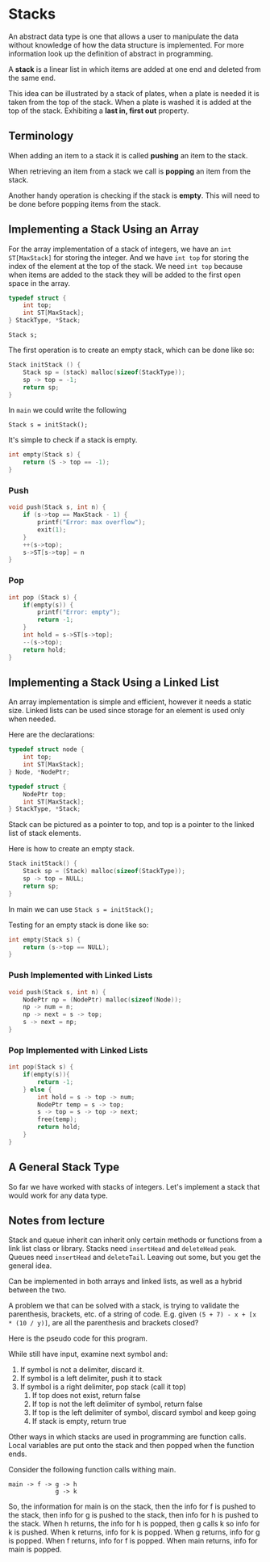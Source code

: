 # Stacks

An abstract data type is one that allows a user to manipulate the data without knowledge of how the data structure is implemented. For more information look up the definition of abstract in programming.

A **stack** is a linear list in which items are added at one end and deleted from the same end.

This idea can be illustrated by a stack of plates, when a plate is needed it is taken from the top of the stack. When a plate is washed it is added at the top of the stack. Exhibiting a **last in, first out** property.

## Terminology

When adding an item to a stack it is called **pushing** an item to the stack.

When retrieving an item from a stack we call is **popping** an item from the stack.

Another handy operation is checking if the stack is **empty**. This will need to be done before popping items from the stack.

## Implementing a Stack Using an Array

For the array implementation of a stack of integers, we have an `int ST[MaxStack]` for storing the integer.
And we have `int top` for storing the index of the element at the top of the stack. 
We need `int top` because when items are added to the stack they will be added to the first open space in the array.

```c
typedef struct {
	int top;
	int ST[MaxStack];
} StackType, *Stack;
```

`Stack s;`

The first operation is to create an empty stack, which can be done like so:

```c
Stack initStack () {
	Stack sp = (stack) malloc(sizeof(StackType));
	sp -> top = -1;
	return sp;
}
```

In `main` we could write the following

`Stack s = initStack();`

It's simple to check if a stack is empty.

```c
int empty(Stack s) {
	return (S -> top == -1);
}
```

### Push

```c
void push(Stack s, int n) {
	if (s->top == MaxStack - 1) {
		printf("Error: max overflow");
		exit(1);
	}
	++(s->top);
	s->ST[s->top] = n
}
```

### Pop

```c
int pop (Stack s) {
	if(empty(s)) {
		printf("Error: empty");
		return -1;
	}
	int hold = s->ST[s->top];
	--(s->top);
	return hold;
}
```

## Implementing a Stack Using a Linked List

An array implementation is simple and efficient, however it needs a static size. Linked lists can be used since storage for an element is used only when needed.

Here are the declarations:

```c
typedef struct node {
	int top;
	int ST[MaxStack];
} Node, *NodePtr;

typedef struct {
	NodePtr top;
	int ST[MaxStack];
} StackType, *Stack;
```

Stack can be pictured as a pointer to top, and top is a pointer to the linked list of stack elements.

Here is how to create an empty stack.

```c
Stack initStack() {
	Stack sp = (Stack) malloc(sizeof(StackType));
	sp -> top = NULL;
	return sp;
}
```

In main we can use `Stack s = initStack();`

Testing for an empty stack is done like so:

```c
int empty(Stack s) {
	return (s->top == NULL);
}
```

### Push Implemented with Linked Lists

```c
void push(Stack s, int n) {
	NodePtr np = (NodePtr) malloc(sizeof(Node));
	np -> num = n;
	np -> next = s -> top;
	s -> next = np;
}
```

### Pop Implemented with Linked Lists

```c
int pop(Stack s) {
	if(empty(s)){
		return -1;
	} else {
		int hold = s -> top -> num;
		NodePtr temp = s -> top;
		s -> top = s -> top -> next;
		free(temp);
		return hold;
	}
}
```

## A General Stack Type

So far we have worked with stacks of integers. Let's implement a stack that would work for any data type.



## Notes from lecture

Stack and queue inherit can inherit only certain methods or functions from a link list class or library. Stacks need `insertHead` and `deleteHead` `peak`. Queues need `insertHead` and `deleteTail`. Leaving out some, but you get the general idea.

Can be implemented in both arrays and linked lists, as well as a hybrid between the two.

A problem we that can be solved with a stack, is trying to validate the parenthesis, brackets, etc. of a string of code. E.g. given `(5 + 7) - x + [x * (10 / y)]`, are all the parenthesis and brackets closed?

Here is the pseudo code for this program.

While still have input, examine next symbol and:

1. If symbol is not a delimiter, discard it.
2. If symbol is a left delimiter, push it to stack
3. If symbol is a right delimiter, pop stack (call it top)
	1. If top does not exist, return false
	2. If top is not the left delimiter of symbol, return false
	3. If top is the left delimiter of symbol, discard symbol and keep going
	4. If stack is empty, return true

Other ways in which stacks are used in programming are function calls. Local variables are put onto the stack and then popped when the function ends.

Consider the following function calls withing main.

```text
main -> f -> g -> h
			 g -> k
```

So, the information for main is on the stack, then the info for f is pushed to the stack, then info for g is pushed to the stack, then info for h is pushed to the stack.
When h returns, the info for h is popped, then g calls k so info for k is pushed. When k returns, info for k is popped. When g returns, info for g is popped. When f returns, info for f is popped.
When main returns, info for main is popped.